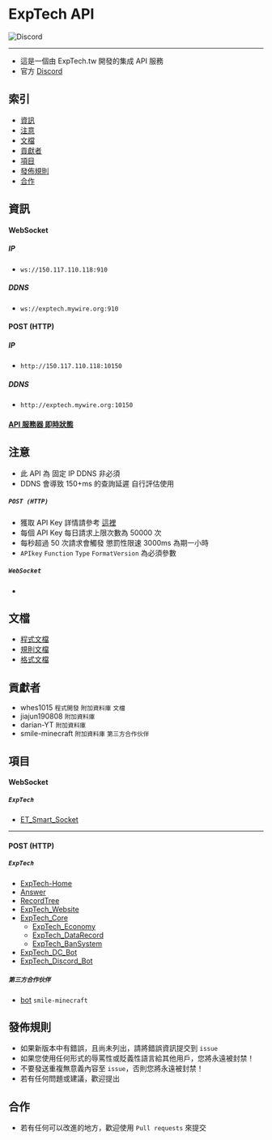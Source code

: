 # ExpTech API
<img alt="Discord" src="https://img.shields.io/discord/926545182407688273">

------

- 這是一個由 ExpTech.tw 開發的集成 API 服務
- 官方 [Discord](https://discord.gg/5dbHqV8ees)

## 索引
- [資訊](#資訊)
- [注意](#注意)
- [文檔](#文檔)
- [貢獻者](#貢獻者)
- [項目](#項目)
- [發佈規則](#發佈規則)
- [合作](#合作)

## 資訊
#### WebSocket
##### IP
- `ws://150.117.110.118:910`
##### DDNS
- `ws://exptech.mywire.org:910`
#### POST (HTTP)
##### IP
- `http://150.117.110.118:10150`
##### DDNS
- `http://exptech.mywire.org:10150`
#### [API 服務器 即時狀態](https://stats.uptimerobot.com/KElQPHqKVk/789445691)

## 注意
- 此 API 為 固定 IP DDNS 非必須
- DDNS 會導致 150+ms 的查詢延遲 自行評估使用
##### `POST (HTTP)`
- 獲取 API Key 詳情請參考 [這裡](https://github.com/ExpTechTW/ExpTech_Discord_Bot)
- 每個 API Key 每日請求上限次數為 50000 次
- 每秒超過 50 次請求會觸發 懲罰性限速 3000ms 為期一小時
- `APIkey` `Function` `Type` `FormatVersion` 為必須參數
##### `WebSocket`
- 

## 文檔
- [程式文檔](https://github.com/ExpTechTW/API/blob/%E4%B8%BB%E8%A6%81%E7%9A%84-(main)/CODE.md)
- [規則文檔](https://github.com/ExpTechTW/API/blob/%E4%B8%BB%E8%A6%81%E7%9A%84-(main)/RULE.md)
- [格式文檔](https://github.com/ExpTechTW/API/blob/%E4%B8%BB%E8%A6%81%E7%9A%84-(main)/FORMAT.md)

## 貢獻者
- whes1015 `程式開發` `附加資料庫` `文檔`
- jiajun190808 `附加資料庫`
- darian-YT `附加資料庫`
- smile-minecraft `附加資料庫` `第三方合作伙伴`

## 項目
#### WebSocket
##### `ExpTech`
- [ET_Smart_Socket](https://github.com/ExpTechTW/ET_Smart_Socket)
-----
#### POST (HTTP)
##### `ExpTech`
- [ExpTech-Home](https://github.com/ExpTechTW/ExpTech-Home)
- [Answer](https://github.com/ExpTechTW/Answer)
- [RecordTree](https://github.com/ExpTechTW/RecordTree)
- [ExpTech_Website](https://github.com/ExpTechTW/ExpTech_Website)
- [ExpTech_Core](https://github.com/ExpTechTW/ExpTech_Core)
  - [ExpTech_Economy](https://github.com/ExpTechTW/ExpTech_Economy)
  - [ExpTech_DataRecord](https://github.com/ExpTechTW/ExpTech_DataRecord)
  - [ExpTech_BanSystem](https://github.com/ExpTechTW/ExpTech_BanSystem)
- [ExpTech_DC_Bot](https://github.com/ExpTechTW/ExpTech_DC_Bot)
- [ExpTech_Discord_Bot](https://github.com/ExpTechTW/ExpTech_Discord_Bot)
##### `第三方合作伙伴`
- [bot](https://github.com/smile-minecraft/bot) `smile-minecraft`

## 發佈規則
- 如果新版本中有錯誤，且尚未列出，請將錯誤資訊提交到 ```issue```
- 如果您使用任何形式的辱罵性或貶義性語言給其他用戶，您將永遠被封禁！
- 不要發送重複無意義內容至 ```issue```，否則您將永遠被封禁！
- 若有任何問題或建議，歡迎提出

## 合作
- 若有任何可以改進的地方，歡迎使用 ```Pull requests``` 來提交

